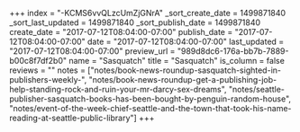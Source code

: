 +++
index = "-KCMS6vvQLzcUmZjGNrA"
_sort_create_date = 1499871840
_sort_last_updated = 1499871840
_sort_publish_date = 1499871840
create_date = "2017-07-12T08:04:00-07:00"
publish_date = "2017-07-12T08:04:00-07:00"
date = "2017-07-12T08:04:00-07:00"
last_updated = "2017-07-12T08:04:00-07:00"
preview_url = "989d8dc6-176a-bb7b-7889-b00c8f7df2b0"
name = "Sasquatch"
title = "Sasquatch"
is_column = false
reviews = ""
notes = ["notes/book-news-roundup-sasquatch-sighted-in-publishers-weekly-", "notes/book-news-roundup-get-a-publishing-job-help-standing-rock-and-ruin-your-mr-darcy-sex-dreams", "notes/seattle-publisher-sasquatch-books-has-been-bought-by-penguin-random-house", "notes/event-of-the-week-chief-seattle-and-the-town-that-took-his-name-reading-at-seattle-public-library"]
+++

